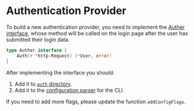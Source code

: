 # Authentication Provider

To build a new authentication provider, you need to implement the [Auther interface](https://github.com/filebrowser/filebrowser/blob/master/types/auth.go), whose method will be called on the login page after the user has submitted their login data.

```go
type Auther interface {
	Auth(r *http.Request) (*User, error)
}
```

After implementing the interface you should:

1. Add it to [`auth` directory](https://github.com/filebrowser/filebrowser/tree/master/auth).
2. Add it to the [configuration parser](https://github.com/filebrowser/filebrowser/blob/master/cmd/config.go) for the CLI.

If you need to add more flags, please update the function `addConfigFlags`.



